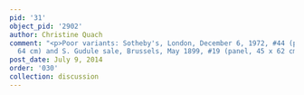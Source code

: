```yaml
---
pid: '31'
object_pid: '2902'
author: Christine Quach
comment: "<p>Poor variants: Sotheby's, London, December 6, 1972, #44 (panel, 46 x
  64 cm) and S. Gudule sale, Brussels, May 1899, #19 (panel, 45 x 62 cm)</p>"
post_date: July 9, 2014
order: '030'
collection: discussion
---
```

